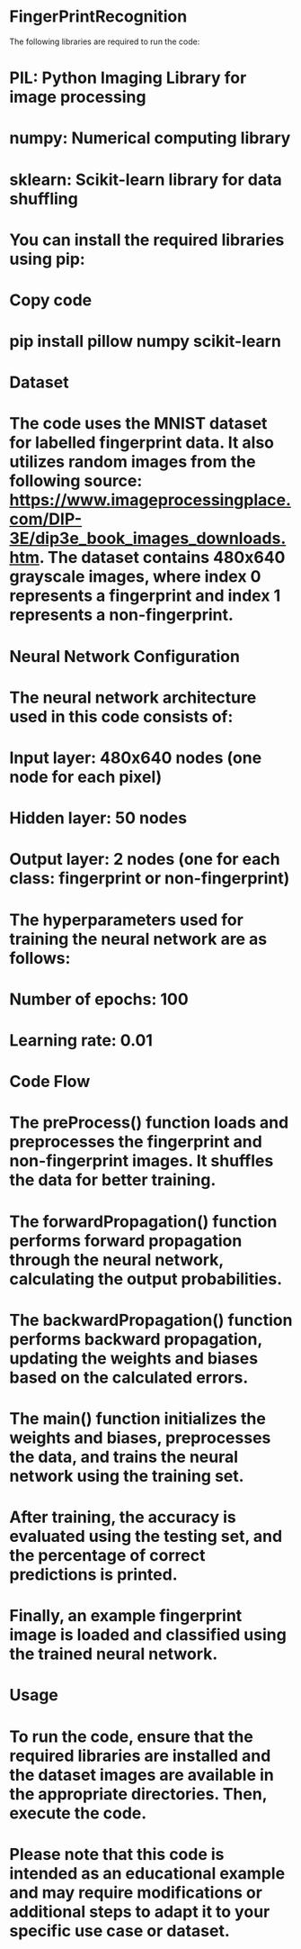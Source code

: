 # FingerPrintRecognition



The following libraries are required to run the code:

# PIL: Python Imaging Library for image processing
# numpy: Numerical computing library
# sklearn: Scikit-learn library for data shuffling
# You can install the required libraries using pip:

# Copy code
# pip install pillow numpy scikit-learn

# Dataset
# The code uses the MNIST dataset for labelled fingerprint data. It also utilizes random images from the following source: https://www.imageprocessingplace.com/DIP-3E/dip3e_book_images_downloads.htm. The dataset contains 480x640 grayscale images, where index 0 represents a fingerprint and index 1 represents a non-fingerprint.

# Neural Network Configuration
# The neural network architecture used in this code consists of:

# Input layer: 480x640 nodes (one node for each pixel)
# Hidden layer: 50 nodes
# Output layer: 2 nodes (one for each class: fingerprint or non-fingerprint)
# The hyperparameters used for training the neural network are as follows:

# Number of epochs: 100
# Learning rate: 0.01
# Code Flow
# The preProcess() function loads and preprocesses the fingerprint and non-fingerprint images. It shuffles the data for better training.
# The forwardPropagation() function performs forward propagation through the neural network, calculating the output probabilities.
# The backwardPropagation() function performs backward propagation, updating the weights and biases based on the calculated errors.
# The main() function initializes the weights and biases, preprocesses the data, and trains the neural network using the training set.
# After training, the accuracy is evaluated using the testing set, and the percentage of correct predictions is printed.
# Finally, an example fingerprint image is loaded and classified using the trained neural network.
# Usage
# To run the code, ensure that the required libraries are installed and the dataset images are available in the appropriate directories. Then, execute the code.

# Please note that this code is intended as an educational example and may require modifications or additional steps to adapt it to your specific use case or dataset.
